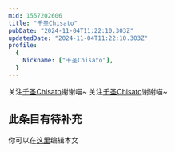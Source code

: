 ```yaml
---
mid: 1557202606
title: "千圣Chisato"
pubDate: "2024-11-04T11:22:10.303Z"
updatedDate: "2024-11-04T11:22:10.303Z"
profile:
  {
    Nickname: ["千圣Chisato"],
  }
---
```


关注[千圣Chisato](https://space.bilibili.com/1557202606)谢谢喵~ 关注[千圣Chisato](https://space.bilibili.com/1557202606)谢谢喵~

## 此条目有待补充
你可以在[这里](https://github.com/Yuhanawa/VTuber.ICU-Content/edit/master/v/千圣Chisato/index.md)编辑本文
